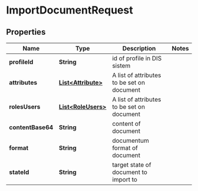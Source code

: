 
# ImportDocumentRequest

## Properties
Name | Type | Description | Notes
------------ | ------------- | ------------- | -------------
**profileId** | **String** | id of profile in DIS sistem | 
**attributes** | [**List&lt;Attribute&gt;**](Attribute.md) | A list of attributes to be set on document | 
**rolesUsers** | [**List&lt;RoleUsers&gt;**](RoleUsers.md) | A list of attributes to be set on document | 
**contentBase64** | **String** | content of document | 
**format** | **String** | documentum format of document | 
**stateId** | **String** | target state of document to import to | 




